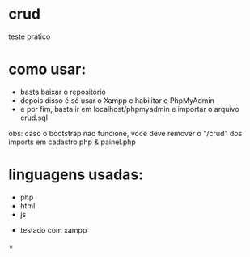 # crud
teste prático

# como usar:
- basta baixar o repositório
- depois disso é só usar o Xampp e habilitar o PhpMyAdmin
- e por fim, basta ir em localhost/phpmyadmin e importar o arquivo crud.sql

obs: caso o bootstrap não funcione, você deve remover o "/crud" dos imports em cadastro.php & painel.php

# linguagens usadas:
- php
- html
- js

* testado com xampp

⭐
